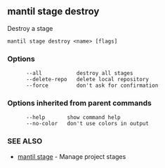 ## mantil stage destroy

Destroy a stage

```
mantil stage destroy <name> [flags]
```

### Options

```
      --all           destroy all stages
      --delete-repo   delete local repository
      --force         don't ask for confirmation
```

### Options inherited from parent commands

```
      --help       show command help
      --no-color   don't use colors in output
```

### SEE ALSO

* [mantil stage](mantil_stage.md)	 - Manage project stages

